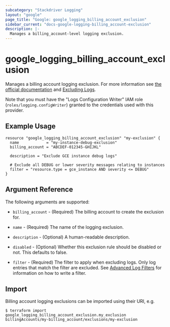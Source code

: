 ```yaml
---
subcategory: "Stackdriver Logging"
layout: "google"
page_title: "Google: google_logging_billing_account_exclusion"
sidebar_current: "docs-google-logging-billing_account-exclusion"
description: |-
  Manages a billing_account-level logging exclusion.
---
```


# google\_logging\_billing\_account\_exclusion

Manages a billing account logging exclusion. For more information see
[the official documentation](https://cloud.google.com/logging/docs/) and
[Excluding Logs](https://cloud.google.com/logging/docs/exclusions).

Note that you must have the "Logs Configuration Writer" IAM role (`roles/logging.configWriter`)
granted to the credentials used with this provider.

## Example Usage

```hcl
resource "google_logging_billing_account_exclusion" "my-exclusion" {
  name            = "my-instance-debug-exclusion"
  billing_account = "ABCDEF-012345-GHIJKL"

  description = "Exclude GCE instance debug logs"

  # Exclude all DEBUG or lower severity messages relating to instances
  filter = "resource.type = gce_instance AND severity <= DEBUG"
}
```

## Argument Reference

The following arguments are supported:

* `billing_account` - (Required) The billing account to create the exclusion for.

* `name` - (Required) The name of the logging exclusion.

* `description` - (Optional) A human-readable description.

* `disabled` - (Optional) Whether this exclusion rule should be disabled or not. This defaults to
    false.

* `filter` - (Required) The filter to apply when excluding logs. Only log entries that match the filter are excluded.
    See [Advanced Log Filters](https://cloud.google.com/logging/docs/view/advanced-filters) for information on how to
    write a filter.

## Import

Billing account logging exclusions can be imported using their URI, e.g.

```
$ terraform import google_logging_billing_account_exclusion.my_exclusion billingAccounts/my-billing_account/exclusions/my-exclusion
```
